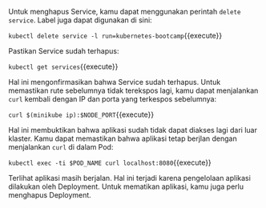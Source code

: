 Untuk menghapus Service, kamu dapat menggunakan perintah `delete service`. Label juga dapat digunakan di sini:

`kubectl delete service -l run=kubernetes-bootcamp`{{execute}}

Pastikan Service sudah terhapus:

`kubectl get services`{{execute}}

Hal ini mengonfirmasikan bahwa Service sudah terhapus. Untuk memastikan rute sebelumnya tidak terekspos lagi, kamu dapat menjalankan `curl` kembali dengan IP dan porta yang terkespos sebelumnya:

`curl $(minikube ip):$NODE_PORT`{{execute}}

Hal ini membuktikan bahwa aplikasi sudah tidak dapat diakses lagi dari luar klaster.
Kamu dapat memastikan bahwa aplikasi tetap berjlan dengan menjalankan `curl` di dalam Pod:

`kubectl exec -ti $POD_NAME curl localhost:8080`{{execute}}

Terlihat aplikasi masih berjalan. Hal ini terjadi karena pengelolaan aplikasi dilakukan oleh Deployment. Untuk mematikan aplikasi, kamu juga perlu menghapus Deployment.
